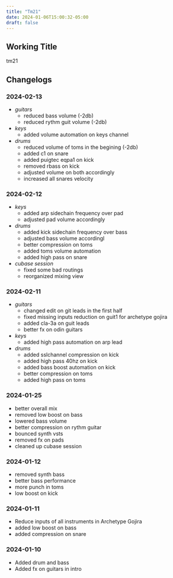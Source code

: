 ```yaml
---
title: "Tm21"
date: 2024-01-06T15:00:32-05:00
draft: false
---
```


## Working Title

tm21

## Changelogs

### 2024-02-13

- *guitars*
  - reduced bass volume (-2db)
  - reduced rythm guit volume (-2db)
- *keys*
  - added volume automation on keys channel
- *drums*
  - reduced volume of toms in the begining (-2db)
  - added c1 on snare
  - added puigtec eqpa1 on kick
  - removed rbass on kick
  - adjusted volume on both accordingly
  - increased all snares velocity


### 2024-02-12

- *keys*
  - added arp sidechain frequency over pad
  - adjusted pad volume accordingly
- *drums*
  - added kick sidechain frequency over bass 
  - adjusted bass volume accordingl
  - better compression on toms
  - added toms volume automation
  - added high pass on snare
- *cubase session*
  - fixed some bad routings
  - reorganized mixing view

### 2024-02-11

- *guitars*
  - changed edit on git leads in the first half
  - fixed missing inputs reduction on guit1 for archetype gojira
  - added cla-3a on guit leads
  - better fx on odin guitars
- *keys*
  - added high pass automation on arp lead
- *drums*
  - added sslchannel compression on kick
  - added high pass 40hz on kick
  - added bass boost automation on kick
  - better compression on toms
  - added high pass on toms

### 2024-01-25

- better overall mix
- removed low boost on bass
- lowered bass volume
- better compression on rythm guitar
- bounced synth vsts
- removed fx on pads
- cleaned up cubase session

### 2024-01-12

- removed synth bass
- better bass performance
- more punch in toms
- low boost on kick

### 2024-01-11

- Reduce inputs of all instruments in Archetype Gojira
- added low boost on bass
- added compression on snare

### 2024-01-10

- Added drum and bass
- Added fx on guitars in intro